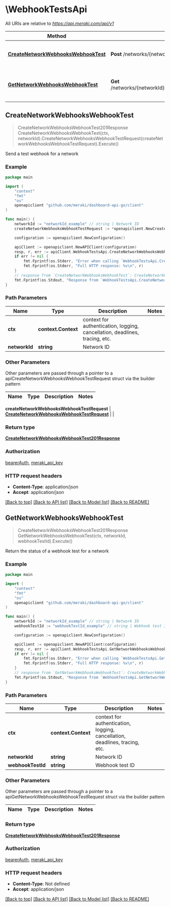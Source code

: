 # \WebhookTestsApi

All URIs are relative to *https://api.meraki.com/api/v1*

Method | HTTP request | Description
------------- | ------------- | -------------
[**CreateNetworkWebhooksWebhookTest**](WebhookTestsApi.md#CreateNetworkWebhooksWebhookTest) | **Post** /networks/{networkId}/webhooks/webhookTests | Send a test webhook for a network
[**GetNetworkWebhooksWebhookTest**](WebhookTestsApi.md#GetNetworkWebhooksWebhookTest) | **Get** /networks/{networkId}/webhooks/webhookTests/{webhookTestId} | Return the status of a webhook test for a network



## CreateNetworkWebhooksWebhookTest

> CreateNetworkWebhooksWebhookTest201Response CreateNetworkWebhooksWebhookTest(ctx, networkId).CreateNetworkWebhooksWebhookTestRequest(createNetworkWebhooksWebhookTestRequest).Execute()

Send a test webhook for a network



### Example

```go
package main

import (
    "context"
    "fmt"
    "os"
    openapiclient "github.com/meraki/dashboard-api-go/client"
)

func main() {
    networkId := "networkId_example" // string | Network ID
    createNetworkWebhooksWebhookTestRequest := *openapiclient.NewCreateNetworkWebhooksWebhookTestRequest("Url_example") // CreateNetworkWebhooksWebhookTestRequest | 

    configuration := openapiclient.NewConfiguration()

    apiClient := openapiclient.NewAPIClient(configuration)
    resp, r, err := apiClient.WebhookTestsApi.CreateNetworkWebhooksWebhookTest(context.Background(), networkId).CreateNetworkWebhooksWebhookTestRequest(createNetworkWebhooksWebhookTestRequest).Execute()
    if err != nil {
        fmt.Fprintf(os.Stderr, "Error when calling `WebhookTestsApi.CreateNetworkWebhooksWebhookTest``: %v\n", err)
        fmt.Fprintf(os.Stderr, "Full HTTP response: %v\n", r)
    }
    // response from `CreateNetworkWebhooksWebhookTest`: CreateNetworkWebhooksWebhookTest201Response
    fmt.Fprintf(os.Stdout, "Response from `WebhookTestsApi.CreateNetworkWebhooksWebhookTest`: %v\n", resp)
}
```

### Path Parameters


Name | Type | Description  | Notes
------------- | ------------- | ------------- | -------------
**ctx** | **context.Context** | context for authentication, logging, cancellation, deadlines, tracing, etc.
**networkId** | **string** | Network ID | 

### Other Parameters

Other parameters are passed through a pointer to a apiCreateNetworkWebhooksWebhookTestRequest struct via the builder pattern


Name | Type | Description  | Notes
------------- | ------------- | ------------- | -------------

 **createNetworkWebhooksWebhookTestRequest** | [**CreateNetworkWebhooksWebhookTestRequest**](CreateNetworkWebhooksWebhookTestRequest.md) |  | 

### Return type

[**CreateNetworkWebhooksWebhookTest201Response**](CreateNetworkWebhooksWebhookTest201Response.md)

### Authorization

[bearerAuth](../README.md#bearerAuth), [meraki_api_key](../README.md#meraki_api_key)

### HTTP request headers

- **Content-Type**: application/json
- **Accept**: application/json

[[Back to top]](#) [[Back to API list]](../README.md#documentation-for-api-endpoints)
[[Back to Model list]](../README.md#documentation-for-models)
[[Back to README]](../README.md)


## GetNetworkWebhooksWebhookTest

> CreateNetworkWebhooksWebhookTest201Response GetNetworkWebhooksWebhookTest(ctx, networkId, webhookTestId).Execute()

Return the status of a webhook test for a network



### Example

```go
package main

import (
    "context"
    "fmt"
    "os"
    openapiclient "github.com/meraki/dashboard-api-go/client"
)

func main() {
    networkId := "networkId_example" // string | Network ID
    webhookTestId := "webhookTestId_example" // string | Webhook test ID

    configuration := openapiclient.NewConfiguration()

    apiClient := openapiclient.NewAPIClient(configuration)
    resp, r, err := apiClient.WebhookTestsApi.GetNetworkWebhooksWebhookTest(context.Background(), networkId, webhookTestId).Execute()
    if err != nil {
        fmt.Fprintf(os.Stderr, "Error when calling `WebhookTestsApi.GetNetworkWebhooksWebhookTest``: %v\n", err)
        fmt.Fprintf(os.Stderr, "Full HTTP response: %v\n", r)
    }
    // response from `GetNetworkWebhooksWebhookTest`: CreateNetworkWebhooksWebhookTest201Response
    fmt.Fprintf(os.Stdout, "Response from `WebhookTestsApi.GetNetworkWebhooksWebhookTest`: %v\n", resp)
}
```

### Path Parameters


Name | Type | Description  | Notes
------------- | ------------- | ------------- | -------------
**ctx** | **context.Context** | context for authentication, logging, cancellation, deadlines, tracing, etc.
**networkId** | **string** | Network ID | 
**webhookTestId** | **string** | Webhook test ID | 

### Other Parameters

Other parameters are passed through a pointer to a apiGetNetworkWebhooksWebhookTestRequest struct via the builder pattern


Name | Type | Description  | Notes
------------- | ------------- | ------------- | -------------



### Return type

[**CreateNetworkWebhooksWebhookTest201Response**](CreateNetworkWebhooksWebhookTest201Response.md)

### Authorization

[bearerAuth](../README.md#bearerAuth), [meraki_api_key](../README.md#meraki_api_key)

### HTTP request headers

- **Content-Type**: Not defined
- **Accept**: application/json

[[Back to top]](#) [[Back to API list]](../README.md#documentation-for-api-endpoints)
[[Back to Model list]](../README.md#documentation-for-models)
[[Back to README]](../README.md)

